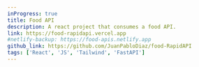 ```yaml
---
inProgress: true
title: Food API
description: A react project that consumes a food API.
link: https://food-rapidapi.vercel.app
#netlify-backup: https://food-apis.netlify.app
github_link: https://github.com/JuanPabloDiaz/food-RapidAPI
tags: ['React', 'JS', 'Tailwind', 'FastAPI']
---
```

